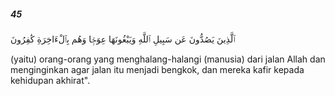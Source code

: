 ##### 45

<span class="ayah">ٱلَّذِينَ يَصُدُّونَ عَن سَبِيلِ ٱللَّهِ وَيَبْغُونَهَا عِوَجًۭا وَهُم بِٱلْءَاخِرَةِ كَٰفِرُونَ</span>

<span class="ayah_translation">(yaitu) orang-orang yang menghalang-halangi (manusia) dari jalan Allah dan menginginkan agar jalan itu menjadi bengkok, dan mereka kafir kepada kehidupan akhirat".</span>
